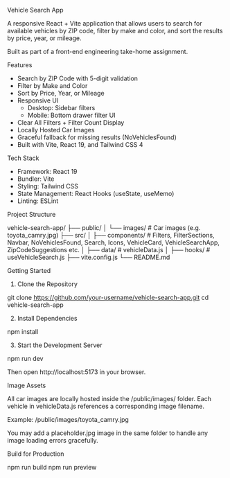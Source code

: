 Vehicle Search App

A responsive React + Vite application that allows users to search for available vehicles by ZIP code, filter by make and color, and sort the results by price, year, or mileage.

Built as part of a front-end engineering take-home assignment.

Features

- Search by ZIP Code with 5-digit validation
- Filter by Make and Color
- Sort by Price, Year, or Mileage
- Responsive UI
  - Desktop: Sidebar filters
  - Mobile: Bottom drawer filter UI
- Clear All Filters + Filter Count Display
- Locally Hosted Car Images
- Graceful fallback for missing results (NoVehiclesFound)
- Built with Vite, React 19, and Tailwind CSS 4

Tech Stack

- Framework: React 19
- Bundler: Vite
- Styling: Tailwind CSS
- State Management: React Hooks (useState, useMemo)
- Linting: ESLint

Project Structure

vehicle-search-app/
├── public/
│   └── images/         # Car images (e.g. toyota_camry.jpg)
├── src/
│   ├── components/     # Filters, FilterSections, Navbar, NoVehiclesFound, Search, Icons, VehicleCard, VehicleSearchApp, ZipCodeSuggestions etc.
│   ├── data/           # vehicleData.js
│   ├── hooks/          # useVehicleSearch.js
├── vite.config.js
└── README.md

Getting Started

1. Clone the Repository

git clone https://github.com/your-username/vehicle-search-app.git
cd vehicle-search-app

2. Install Dependencies

npm install

3. Start the Development Server

npm run dev

Then open http://localhost:5173 in your browser.

Image Assets

All car images are locally hosted inside the /public/images/ folder. Each vehicle in vehicleData.js references a corresponding image filename.

Example:
  /public/images/toyota_camry.jpg

You may add a placeholder.jpg image in the same folder to handle any image loading errors gracefully.

Build for Production

npm run build
npm run preview